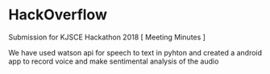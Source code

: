 # HackOverflow
Submission for KJSCE Hackathon 2018 [  Meeting Minutes ]


We have used watson api for speech to text in pyhton and created a android app to record voice and make sentimental analysis of the audio

